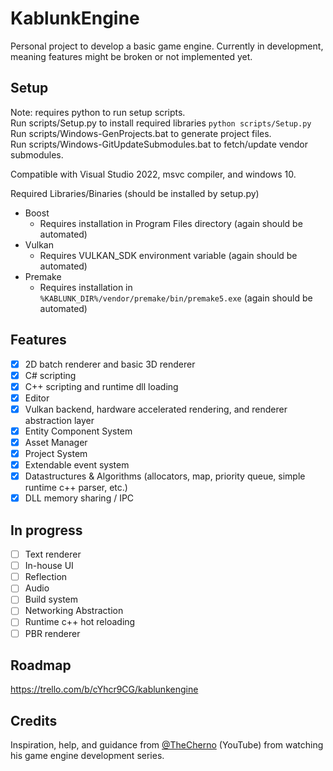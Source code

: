 # KablunkEngine 

Personal project to develop a basic game engine. Currently in development, meaning features might be broken or not implemented yet. 

## Setup

Note: requires python to run setup scripts.  
Run scripts/Setup.py to install required libraries `python scripts/Setup.py`  
Run scripts/Windows-GenProjects.bat to generate project files.  
Run scripts/Windows-GitUpdateSubmodules.bat to fetch/update vendor submodules.  

Compatible with Visual Studio 2022, msvc compiler, and windows 10.  

Required Libraries/Binaries (should be installed by setup.py)
- Boost
	- Requires installation in Program Files directory (again should be automated)
- Vulkan
	- Requires VULKAN_SDK environment variable (again should be automated)
- Premake
	- Requires installation in `%KABLUNK_DIR%/vendor/premake/bin/premake5.exe` (again should be automated)

## Features

- [x] 2D batch renderer and basic 3D renderer
- [x] C# scripting
- [x] C++ scripting and runtime dll loading
- [x] Editor
- [x] Vulkan backend, hardware accelerated rendering, and renderer abstraction layer
- [x] Entity Component System
- [x] Asset Manager
- [x] Project System
- [x] Extendable event system
- [x] Datastructures & Algorithms (allocators, map, priority queue, simple runtime c++ parser, etc.)
- [x] DLL memory sharing / IPC

## In progress

- [ ] Text renderer
- [ ] In-house UI
- [ ] Reflection
- [ ] Audio
- [ ] Build system
- [ ] Networking Abstraction
- [ ] Runtime c++ hot reloading
- [ ] PBR renderer

## Roadmap

https://trello.com/b/cYhcr9CG/kablunkengine

## Credits

Inspiration, help, and guidance from [@TheCherno](https://www.youtube.com/channel/UCQ-W1KE9EYfdxhL6S4twUNw) (YouTube) from watching his game engine development series. 
